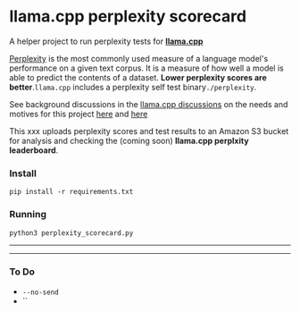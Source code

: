 # llama.cpp perplexity scorecard

A helper project to run perplexity tests for **[llama.cpp](https://github.com/ggerganov/llama.cpp)**

[Perplexity](https://en.wikipedia.org/wiki/Perplexity) is the most commonly used measure of a language model's performance on a given text corpus. It is a measure of how well a model is able to predict the contents of a dataset. **Lower perplexity scores are better**.`llama.cpp` includes a perplexity self test binary`./perplexity`.

See background discussions in the [llama.cpp discussions](https://github.com/ggerganov/llama.cpp/discussions) on the needs and motives for this project [here](https://github.com/ggerganov/llama.cpp/discussions/1985) and [here](https://github.com/ggerganov/llama.cpp/discussions/406)

This xxx uploads perplexity scores and test results to an Amazon S3 bucket for analysis and checking the (coming soon) **llama.cpp perplxity leaderboard**.

### Install
```
pip install -r requirements.txt
```


### Running
```
python3 perplexity_scorecard.py
```



---


---
### To Do
 - `--no-send`
 - ``
